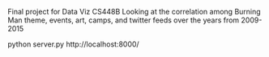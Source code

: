Final project for Data Viz CS448B
Looking at the correlation among Burning Man theme, events, art, camps, and twitter feeds over the years from 2009-2015

python server.py
http://localhost:8000/